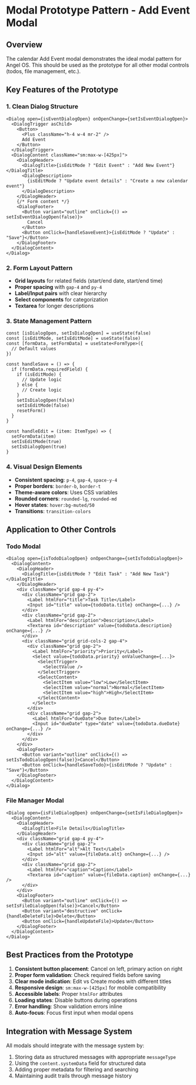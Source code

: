 # Modal Prototype Pattern - Add Event Modal

## Overview
The calendar Add Event modal demonstrates the ideal modal pattern for Angel OS. This should be used as the prototype for all other modal controls (todos, file management, etc.).

## Key Features of the Prototype

### 1. **Clean Dialog Structure**
```tsx
<Dialog open={isEventDialogOpen} onOpenChange={setIsEventDialogOpen}>
  <DialogTrigger asChild>
    <Button>
      <Plus className="h-4 w-4 mr-2" />
      Add Event
    </Button>
  </DialogTrigger>
  <DialogContent className="sm:max-w-[425px]">
    <DialogHeader>
      <DialogTitle>{isEditMode ? "Edit Event" : "Add New Event"}</DialogTitle>
      <DialogDescription>
        {isEditMode ? "Update event details" : "Create a new calendar event"}
      </DialogDescription>
    </DialogHeader>
    {/* Form content */}
    <DialogFooter>
      <Button variant="outline" onClick={() => setIsEventDialogOpen(false)}>
        Cancel
      </Button>
      <Button onClick={handleSaveEvent}>{isEditMode ? "Update" : "Save"}</Button>
    </DialogFooter>
  </DialogContent>
</Dialog>
```

### 2. **Form Layout Pattern**
- **Grid layouts** for related fields (start/end date, start/end time)
- **Proper spacing** with `gap-4` and `py-4`
- **Label/Input pairs** with clear hierarchy
- **Select components** for categorization
- **Textarea** for longer descriptions

### 3. **State Management Pattern**
```tsx
const [isDialogOpen, setIsDialogOpen] = useState(false)
const [isEditMode, setIsEditMode] = useState(false)
const [formData, setFormData] = useState<FormType>({
  // Default values
})

const handleSave = () => {
  if (formData.requiredField) {
    if (isEditMode) {
      // Update logic
    } else {
      // Create logic
    }
    setIsDialogOpen(false)
    setIsEditMode(false)
    resetForm()
  }
}

const handleEdit = (item: ItemType) => {
  setFormData(item)
  setIsEditMode(true)
  setIsDialogOpen(true)
}
```

### 4. **Visual Design Elements**
- **Consistent spacing**: `p-4`, `gap-4`, `space-y-4`
- **Proper borders**: `border-b`, `border-t`
- **Theme-aware colors**: Uses CSS variables
- **Rounded corners**: `rounded-lg`, `rounded-md`
- **Hover states**: `hover:bg-muted/50`
- **Transitions**: `transition-colors`

## Application to Other Controls

### Todo Modal
```tsx
<Dialog open={isTodoDialogOpen} onOpenChange={setIsTodoDialogOpen}>
  <DialogContent>
    <DialogHeader>
      <DialogTitle>{isEditMode ? "Edit Task" : "Add New Task"}</DialogTitle>
    </DialogHeader>
    <div className="grid gap-4 py-4">
      <div className="grid gap-2">
        <Label htmlFor="title">Task Title</Label>
        <Input id="title" value={todoData.title} onChange={...} />
      </div>
      <div className="grid gap-2">
        <Label htmlFor="description">Description</Label>
        <Textarea id="description" value={todoData.description} onChange={...} />
      </div>
      <div className="grid grid-cols-2 gap-4">
        <div className="grid gap-2">
          <Label htmlFor="priority">Priority</Label>
          <Select value={todoData.priority} onValueChange={...}>
            <SelectTrigger>
              <SelectValue />
            </SelectTrigger>
            <SelectContent>
              <SelectItem value="low">Low</SelectItem>
              <SelectItem value="normal">Normal</SelectItem>
              <SelectItem value="high">High</SelectItem>
            </SelectContent>
          </Select>
        </div>
        <div className="grid gap-2">
          <Label htmlFor="dueDate">Due Date</Label>
          <Input id="dueDate" type="date" value={todoData.dueDate} onChange={...} />
        </div>
      </div>
    </div>
    <DialogFooter>
      <Button variant="outline" onClick={() => setIsTodoDialogOpen(false)}>Cancel</Button>
      <Button onClick={handleSaveTodo}>{isEditMode ? "Update" : "Save"}</Button>
    </DialogFooter>
  </DialogContent>
</Dialog>
```

### File Manager Modal
```tsx
<Dialog open={isFileDialogOpen} onOpenChange={setIsFileDialogOpen}>
  <DialogContent>
    <DialogHeader>
      <DialogTitle>File Details</DialogTitle>
    </DialogHeader>
    <div className="grid gap-4 py-4">
      <div className="grid gap-2">
        <Label htmlFor="alt">Alt Text</Label>
        <Input id="alt" value={fileData.alt} onChange={...} />
      </div>
      <div className="grid gap-2">
        <Label htmlFor="caption">Caption</Label>
        <Textarea id="caption" value={fileData.caption} onChange={...} />
      </div>
    </div>
    <DialogFooter>
      <Button variant="outline" onClick={() => setIsFileDialogOpen(false)}>Cancel</Button>
      <Button variant="destructive" onClick={handleDeleteFile}>Delete</Button>
      <Button onClick={handleUpdateFile}>Update</Button>
    </DialogFooter>
  </DialogContent>
</Dialog>
```

## Best Practices from the Prototype

1. **Consistent button placement**: Cancel on left, primary action on right
2. **Proper form validation**: Check required fields before saving
3. **Clear mode indication**: Edit vs Create modes with different titles
4. **Responsive design**: `sm:max-w-[425px]` for mobile compatibility
5. **Accessible labels**: Proper `htmlFor` attributes
6. **Loading states**: Disable buttons during operations
7. **Error handling**: Show validation errors inline
8. **Auto-focus**: Focus first input when modal opens

## Integration with Message System

All modals should integrate with the message system by:
1. Storing data as structured messages with appropriate `messageType`
2. Using the `content.systemData` field for structured data
3. Adding proper metadata for filtering and searching
4. Maintaining audit trails through message history


